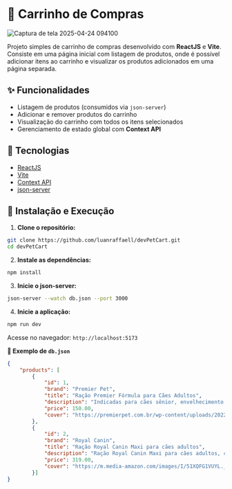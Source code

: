 # 🛒 Carrinho de Compras


![Captura de tela 2025-04-24 094100](https://github.com/user-attachments/assets/214f77bc-6a1e-4701-ad30-a0d90965bbf3)

Projeto simples de carrinho de compras desenvolvido com **ReactJS** e **Vite**. Consiste em uma página inicial com listagem de produtos, onde é possível adicionar itens ao carrinho e visualizar os produtos adicionados em uma página separada.

## ✨ Funcionalidades

- Listagem de produtos (consumidos via `json-server`)
- Adicionar e remover produtos do carrinho
- Visualização do carrinho com todos os itens selecionados
- Gerenciamento de estado global com **Context API**

## 🧪 Tecnologias

- [ReactJS](https://reactjs.org/)
- [Vite](https://vitejs.dev/)
- [Context API](https://reactjs.org/docs/context.html)
- [json-server](https://github.com/typicode/json-server)

## 🚀 Instalação e Execução

1. **Clone o repositório:**

```bash
git clone https://github.com/luanraffaell/devPetCart.git
cd devPetCart
```
2. **Instale as dependências:**
```bash
npm install
```
3. **Inicie o json-server:**
```bash
json-server --watch db.json --port 3000
```
4. **Inicie a aplicação:**
```bash
npm run dev
```
Acesse no navegador: `http://localhost:5173`

**🧩 Exemplo de `db.json`**
```json
{
    "products": [
        {
            "id": 1,
            "brand": "Premier Pet",
            "title": "Ração Premier Fórmula para Cães Adultos",
            "description": "Indicadas para cães sênior, envelhecimento saudável, suporte diferenciado para ossos e articulações, saúde renal e digestiva, saúde do sistema imunológico e saúde do sistema cardiovascular.",
            "price": 150.00,
            "cover": "https://premierpet.com.br/wp-content/uploads/2022/10/racao-premier-formula-caes-senior-porte-grande-gigante-frango.png"
        },
        {
            "id": 2,
            "brand": "Royal Canin",
            "title": "Ração Royal Canin Maxi para cães adultos",
            "description": "Ração Royal Canin Maxi para cães adultos, com 25 kg, 15 kg e 10 kg.",
            "price": 319.00,
            "cover": "https://m.media-amazon.com/images/I/51XQFG1VUYL._AC_SL1200_.jpg"
        }]
}
```
